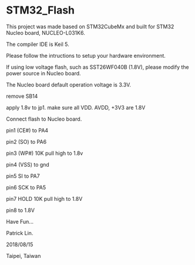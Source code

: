# STM32_Flash
This project was made based on STM32CubeMx and built for STM32 Nucleo board, NUCLEO-L031K6.

The compiler IDE is Keil 5.

Please follow the intructions to setup your hardware environment. 

If using low voltage flash, such as SST26WF040B (1.8V), please modify the power source in Nucleo board.

The Nucleo board default operation voltage is 3.3V.

  remove SB14

  apply 1.8v to jp1. make sure all VDD. AVDD, +3V3 are 1.8V
  
Connect flash to Nucleo board.

  pin1 (CE#) to PA4
  
  pin2 (SO) to PA6
  
  pin3 (WP#) 10K pull high to 1.8v
  
  pin4 (VSS) to gnd
  
  pin5 SI to PA7
  
  pin6 SCK to PA5
  
  pin7 HOLD 10K pull high to 1.8V
  
  pin8 to 1.8V
  
Have Fun...

Patrick Lin.

2018/08/15

Taipei, Taiwan
